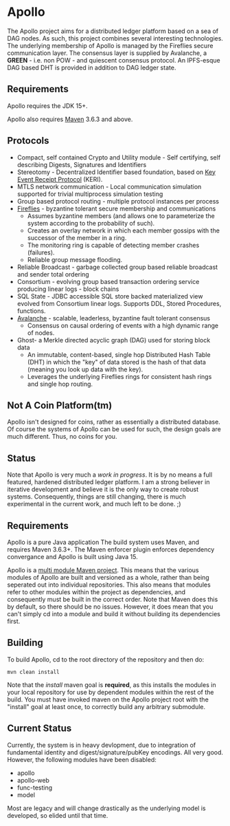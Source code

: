 # Apollo
The Apollo project aims for a distributed ledger platform based on a sea of DAG nodes.  As such, this project combines several interesting technologies.  The underlying membership of Apollo is managed by the Fireflies secure communication layer.  The consensus layer is supplied by Avalanche, a **GREEN** - i.e. non POW - and quiescent consensus protocol.  An IPFS-esque DAG based DHT is provided in addition to DAG ledger state.

## Requirements
Apollo requires the JDK 15+.

Apollo also requires [Maven](https://maven.apache.org/) 3.6.3 and above.  

## Protocols
* Compact, self contained Crypto and Utility module - Self certifying, self describing Digests, Signatures and Identifiers 
* Stereotomy - Decentralized Identifier based foundation, based on [Key Event Receipt Protocol](https://github.com/decentralized-identity/keri) (KERI).
* MTLS network communication - Local communication simulation supported for trivial multiprocess simulation testing
* Group based protocol routing - multiple protocol instances per process
* [Fireflies](https://ymsir.com/papers/fireflies-tocs.pdf) - byzantine tolerant secure membership and communications
    * Assumes byzantine members (and allows one to parameterize the system according to the probability of such).
    * Creates an overlay network in which each member gossips with the successor of the member in a ring.
    * The monitoring ring is capable of detecting member crashes (failures).
    * Reliable group message flooding.
* Reliable Broadcast - garbage collected group based reliable broadcast and sender total ordering
* Consortium - evolving group based transaction ordering service producing linear logs - block chains
* SQL State - JDBC accessible SQL store backed materialized view evolved from Consortium linear logs.  Supports DDL, Stored Procedures, functions.
* [Avalanche](https://arxiv.org/abs/1906.08936) - scalable, leaderless, byzantine fault tolerant consensus
    * Consensus on causal ordering of events with a high dynamic range of nodes.
* Ghost- a Merkle directed acyclic graph (DAG) used for storing block data
    * An immutable, content-based, single hop Distributed Hash Table (DHT) in which the "key" of data stored is the hash of that data (meaning you look up data with the key).
    * Leverages the underlying Fireflies rings for consistent hash rings and single hop routing.


## Not A Coin Platform(tm)
Apollo isn't designed for coins, rather as essentially a distributed database.  Of course the systems of Apollo can be used for such, the design goals are much different.  Thus, no coins for you.


## Status
Note that Apollo is very much a _work in progress_.  It is by no means a full featured, hardened distributed ledger platform.  I am a strong believer in iterative development and believe it is the only way to create robust systems.  Consequently, things are still changing, there is much experimental in the current work, and much left to be done. ;)


## Requirements
Apollo is a pure Java application  The build system uses Maven, and requires Maven 3.6.3+.  The Maven enforcer plugin enforces dependency convergance and Apollo is built using Java 15.

Apollo is a [multi module Maven project](https://maven.apache.org/guides/mini/guide-multiple-modules.html).  This means that the various modules of Apollo are built and versioned as a whole, rather than being seperated out into individual repositories.  This also means that modules refer to other modules within the project as dependencies, and consequently must be built in the correct order.  Note that Maven does this by default, so there should be no issues.  However, it does mean that you can't simply cd into a module and build it without building its dependencies first.


## Building
To build Apollo, cd to the root directory of the repository and then do:
   
    mvn clean install

Note that the  _install_  maven goal is **required**, as this installs the modules in your local repository for use by dependent modules within the rest of the build.  You must have invoked maven on the Apollo project root with the "install" goal at least once, to correctly
build any arbitrary submodule.

## Current Status
Currently, the system is in heavy devlopment, due to integration of fundamental identity and digest/signature/pubKey encodings.  All very good.  However, the following modules have been disabled:

 * apollo
 * apollo-web
 * func-testing
 * model

Most are legacy and will change drastically as the underlying model is developed, so elided until that time.